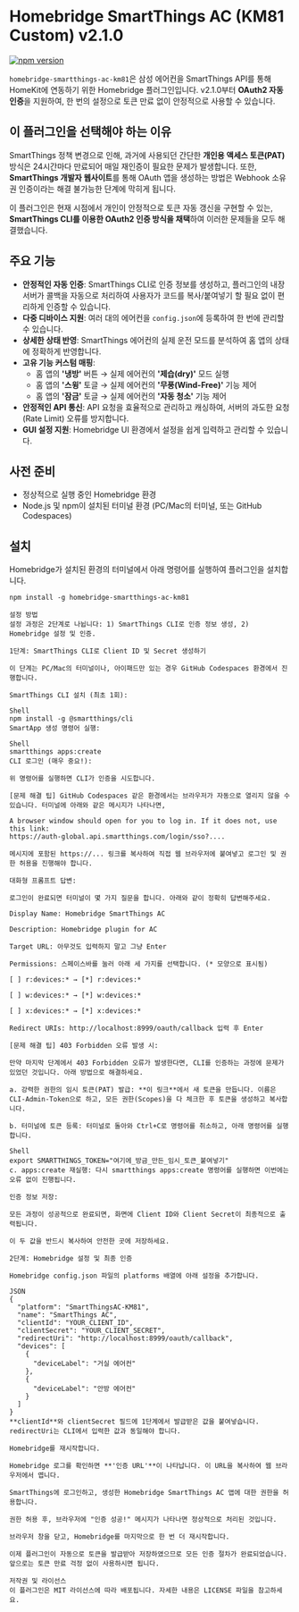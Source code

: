 # Homebridge SmartThings AC (KM81 Custom) v2.1.0

[![npm version](https://badge.fury.io/js/homebridge-smartthings-ac-km81.svg)](https://badge.fury.io/js/homebridge-smartthings-ac-km81)

`homebridge-smartthings-ac-km81`은 삼성 에어컨을 SmartThings API를 통해 HomeKit에 연동하기 위한 Homebridge 플러그인입니다. v2.1.0부터 **OAuth2 자동 인증**을 지원하여, 한 번의 설정으로 토큰 만료 없이 안정적으로 사용할 수 있습니다.

## 이 플러그인을 선택해야 하는 이유

SmartThings 정책 변경으로 인해, 과거에 사용되던 간단한 **개인용 액세스 토큰(PAT)** 방식은 24시간마다 만료되어 매일 재인증이 필요한 문제가 발생합니다. 또한, **SmartThings 개발자 웹사이트**를 통해 OAuth 앱을 생성하는 방법은 Webhook 소유권 인증이라는 해결 불가능한 단계에 막히게 됩니다.

이 플러그인은 현재 시점에서 개인이 안정적으로 토큰 자동 갱신을 구현할 수 있는, **SmartThings CLI를 이용한 OAuth2 인증 방식을 채택**하여 이러한 문제들을 모두 해결했습니다.

## 주요 기능

* **안정적인 자동 인증**: SmartThings CLI로 인증 정보를 생성하고, 플러그인의 내장 서버가 콜백을 자동으로 처리하여 사용자가 코드를 복사/붙여넣기 할 필요 없이 편리하게 인증할 수 있습니다.
* **다중 디바이스 지원**: 여러 대의 에어컨을 `config.json`에 등록하여 한 번에 관리할 수 있습니다.
* **상세한 상태 반영**: SmartThings 에어컨의 실제 운전 모드를 분석하여 홈 앱의 상태에 정확하게 반영합니다.
* **고유 기능 커스텀 매핑**:
    * 홈 앱의 **'냉방'** 버튼 → 실제 에어컨의 **'제습(dry)'** 모드 실행
    * 홈 앱의 **'스윙'** 토글 → 실제 에어컨의 **'무풍(Wind-Free)'** 기능 제어
    * 홈 앱의 **'잠금'** 토글 → 실제 에어컨의 **'자동 청소'** 기능 제어
* **안정적인 API 통신**: API 요청을 효율적으로 관리하고 캐싱하여, 서버의 과도한 요청(Rate Limit) 오류를 방지합니다.
* **GUI 설정 지원**: Homebridge UI 환경에서 설정을 쉽게 입력하고 관리할 수 있습니다.

## 사전 준비

* 정상적으로 실행 중인 Homebridge 환경
* Node.js 및 npm이 설치된 터미널 환경 (PC/Mac의 터미널, 또는 GitHub Codespaces)

## 설치

Homebridge가 설치된 환경의 터미널에서 아래 명령어를 실행하여 플러그인을 설치합니다.
```shell
npm install -g homebridge-smartthings-ac-km81

설정 방법
설정 과정은 2단계로 나뉩니다: 1) SmartThings CLI로 인증 정보 생성, 2) Homebridge 설정 및 인증.

1단계: SmartThings CLI로 Client ID 및 Secret 생성하기

이 단계는 PC/Mac의 터미널이나, 아이패드만 있는 경우 GitHub Codespaces 환경에서 진행합니다.

SmartThings CLI 설치 (최초 1회):

Shell
npm install -g @smartthings/cli
SmartApp 생성 명령어 실행:

Shell
smartthings apps:create
CLI 로그인 (매우 중요!):

위 명령어를 실행하면 CLI가 인증을 시도합니다.

[문제 해결 팁] GitHub Codespaces 같은 환경에서는 브라우저가 자동으로 열리지 않을 수 있습니다. 터미널에 아래와 같은 메시지가 나타나면,

A browser window should open for you to log in. If it does not, use this link:
https://auth-global.api.smartthings.com/login/sso?....

메시지에 포함된 https://... 링크를 복사하여 직접 웹 브라우저에 붙여넣고 로그인 및 권한 허용을 진행해야 합니다.

대화형 프롬프트 답변:

로그인이 완료되면 터미널이 몇 가지 질문을 합니다. 아래와 같이 정확히 답변해주세요.

Display Name: Homebridge SmartThings AC

Description: Homebridge plugin for AC

Target URL: 아무것도 입력하지 말고 그냥 Enter

Permissions: 스페이스바를 눌러 아래 세 가지를 선택합니다. (* 모양으로 표시됨)

[ ] r:devices:* → [*] r:devices:*

[ ] w:devices:* → [*] w:devices:*

[ ] x:devices:* → [*] x:devices:*

Redirect URIs: http://localhost:8999/oauth/callback 입력 후 Enter

[문제 해결 팁] 403 Forbidden 오류 발생 시:

만약 마지막 단계에서 403 Forbidden 오류가 발생한다면, CLI를 인증하는 과정에 문제가 있었던 것입니다. 아래 방법으로 해결하세요.

a. 강력한 권한의 임시 토큰(PAT) 발급: **이 링크**에서 새 토큰을 만듭니다. 이름은 CLI-Admin-Token으로 하고, 모든 권한(Scopes)을 다 체크한 후 토큰을 생성하고 복사합니다.

b. 터미널에 토큰 등록: 터미널로 돌아와 Ctrl+C로 명령어를 취소하고, 아래 명령어를 실행합니다.

Shell
export SMARTTHINGS_TOKEN="여기에_방금_만든_임시_토큰_붙여넣기"
c. apps:create 재실행: 다시 smartthings apps:create 명령어를 실행하면 이번에는 오류 없이 진행됩니다.

인증 정보 저장:

모든 과정이 성공적으로 완료되면, 화면에 Client ID와 Client Secret이 최종적으로 출력됩니다.

이 두 값을 반드시 복사하여 안전한 곳에 저장하세요.

2단계: Homebridge 설정 및 최종 인증

Homebridge config.json 파일의 platforms 배열에 아래 설정을 추가합니다.

JSON
{
  "platform": "SmartThingsAC-KM81",
  "name": "SmartThings AC",
  "clientId": "YOUR_CLIENT_ID",
  "clientSecret": "YOUR_CLIENT_SECRET",
  "redirectUri": "http://localhost:8999/oauth/callback",
  "devices": [
    {
      "deviceLabel": "거실 에어컨"
    },
    {
      "deviceLabel": "안방 에어컨"
    }
  ]
}
**clientId**와 clientSecret 필드에 1단계에서 발급받은 값을 붙여넣습니다. redirectUri는 CLI에서 입력한 값과 동일해야 합니다.

Homebridge를 재시작합니다.

Homebridge 로그를 확인하면 **'인증 URL'**이 나타납니다. 이 URL을 복사하여 웹 브라우저에서 엽니다.

SmartThings에 로그인하고, 생성한 Homebridge SmartThings AC 앱에 대한 권한을 허용합니다.

권한 허용 후, 브라우저에 "인증 성공!" 메시지가 나타나면 정상적으로 처리된 것입니다.

브라우저 창을 닫고, Homebridge를 마지막으로 한 번 더 재시작합니다.

이제 플러그인이 자동으로 토큰을 발급받아 저장하였으므로 모든 인증 절차가 완료되었습니다. 앞으로는 토큰 만료 걱정 없이 사용하시면 됩니다.

저작권 및 라이선스
이 플러그인은 MIT 라이선스에 따라 배포됩니다. 자세한 내용은 LICENSE 파일을 참고하세요.

